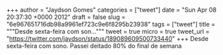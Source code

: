 
+++
author = "Jaydson Gomes"
categories = ["tweet"]
date = "Sun Apr 08 20:37:30 +0000 2012"
draft = false
slug = "6e967651716db98a9961ef723c9e6f8295b23938"
tags = ["tweet"]
title = """Desde sexta-feira com son..."""
tweet = true
micro = true
tweet_url = "https://twitter.com/jaydson/status/189089609500733440"
+++
Desde sexta-feira com sono. Passei deitado 80% do final de semana
